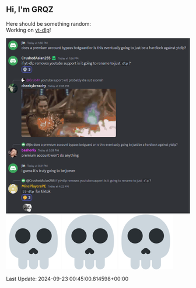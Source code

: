 ## Hi, I'm GRQZ
Here should be something random:  
Working on [yt-dlp](https://github.com/yt-dlp/yt-dlp)!

![dlp](/imgs/dlp.png)  
![skull](/imgs/skull.png)
![skull](/imgs/skull.png)
![skull](/imgs/skull.png)


Last Update: 2024-09-23 00:45:00.814598+00:00
